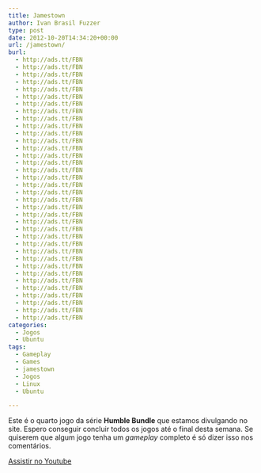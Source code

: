 ```yaml
---
title: Jamestown
author: Ivan Brasil Fuzzer
type: post
date: 2012-10-20T14:34:20+00:00
url: /jamestown/
burl:
  - http://ads.tt/FBN
  - http://ads.tt/FBN
  - http://ads.tt/FBN
  - http://ads.tt/FBN
  - http://ads.tt/FBN
  - http://ads.tt/FBN
  - http://ads.tt/FBN
  - http://ads.tt/FBN
  - http://ads.tt/FBN
  - http://ads.tt/FBN
  - http://ads.tt/FBN
  - http://ads.tt/FBN
  - http://ads.tt/FBN
  - http://ads.tt/FBN
  - http://ads.tt/FBN
  - http://ads.tt/FBN
  - http://ads.tt/FBN
  - http://ads.tt/FBN
  - http://ads.tt/FBN
  - http://ads.tt/FBN
  - http://ads.tt/FBN
  - http://ads.tt/FBN
  - http://ads.tt/FBN
  - http://ads.tt/FBN
  - http://ads.tt/FBN
  - http://ads.tt/FBN
  - http://ads.tt/FBN
  - http://ads.tt/FBN
  - http://ads.tt/FBN
  - http://ads.tt/FBN
  - http://ads.tt/FBN
  - http://ads.tt/FBN
  - http://ads.tt/FBN
  - http://ads.tt/FBN
  - http://ads.tt/FBN
  - http://ads.tt/FBN
categories:
  - Jogos
  - Ubuntu
tags:
  - Gameplay
  - Games
  - jamestown
  - Jogos
  - Linux
  - Ubuntu

---
```

Este é o quarto jogo da série **Humble Bundle** que estamos divulgando no site. Espero conseguir concluir todos os jogos até o final desta semana. Se quiserem que algum jogo tenha um _gameplay_ completo é só dizer isso nos comentários.

<div class="video">
</div>

<p class="button">
  <a title="Assistir no Youtube" href="http://www.youtube.com/watch?v=lcGTnDQFJsc" target="_blank" rel="nofollow">Assistir no Youtube</a>
</p>